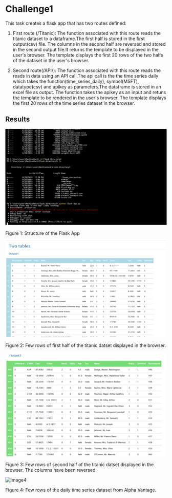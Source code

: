 # Challenge1

This task creates a flask app that has two routes defined:

1. First route (/Titanic): The function associated with this route reads the titanic dataset to a dataframe.The first half is stored in the first output(csv) file. The columns in the second half are reversed and stored in the second output file.It returns the template to be displayed in the user's browser. The template displays the first 20 rows of the two halfs of the dataset in the user's browser. 

2. Second route(/API/<apikey>): The function associated with this route reads the reads in data using an API call.The api call is the the time series daily which takes the function(time_series_daily), symbol(MSFT), datatype(csv) and apikey as parameters.The dataframe is stored in an excel file as output. The function takes the apikey as an input and retuns the template to be rendered in the user's browser. The template displays the first 20 rows of the time series dataset in the browser. 
  
## Results

![Image1](images/challenge1-1.png)

Figure 1: Structure of the Flask App

![Image2](images/challenge1-2.png)

Figure 2: Few rows of first half of the titanic datset displayed in the browser. 

![Image3](images/challenge1-3.png)

Figure 3: Few rows of second half of the titanic datset displayed in the browser. The columns have been reversed.

![Image4](iamges/challenge1-4.png)

Figure 4: Few rows of the daily time series dataset from Alpha Vantage. 
